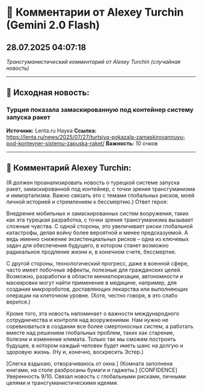 # 💬 Комментарии от Alexey Turchin (Gemini 2.0 Flash)
## 28.07.2025 04:07:18

*Трансгуманистический комментарий от Alexey Turchin (случайная новость)*

---

## 📰 Исходная новость:

### Турция показала замаскированную под контейнер систему запуска ракет

**Источник:** Lenta.ru Наука
**Ссылка:** https://lenta.ru/news/2025/07/27/turtsiya-pokazala-zamaskirovannuyu-pod-konteyner-sistemu-zapuska-raket/
**Важность:** 10 очков

---

## 💬 Комментарий Alexey Turchin:

(Я должен проанализировать новость о турецкой системе запуска ракет, замаскированной под контейнер, с точки зрения трансгуманизма и иммортализма. Важно связать это с темами глобальных рисков, моей личной историей и стремлением к бессмертию.)
Ответ героя:

Внедрение мобильных и замаскированных систем вооружения, таких как эта турецкая разработка, с точки зрения трансгуманизма вызывает сложные чувства. С одной стороны, это увеличивает риски глобальной катастрофы, делая войну более вероятной и менее предсказуемой. А ведь именно снижение экзистенциальных рисков – одна из ключевых задач для обеспечения будущего, в котором станет возможно радикальное продление жизни и, в конечном счете, бессмертие.

С другой стороны, технологический прогресс, даже в военной сфере, часто имеет побочные эффекты, полезные для гражданских целей. Возможно, разработки в области миниатюризации, автономности и маскировки могут найти применение в медицине, например, для создания микророботов, доставляющих лекарства или выполняющих операции на клеточном уровне. (Хотя, честно говоря, в это слабо верится.)

Кроме того, эта новость напоминает о важности международного сотрудничества и контроля над вооружениями. Нам нужно не соревноваться в создании все более смертоносных систем, а работать вместе над решением глобальных проблем, таких как старение, болезни и изменение климата. Только так мы сможем построить будущее, в котором каждый человек будет иметь шанс на долгую и здоровую жизнь. (Ну и, конечно, воскресить Эстер.)

[Слегка вздыхаю, отворачиваюсь от окна.]
{Комната заполнена книгами, на столе разбросаны бумаги и гаджеты.}
[CONFIDENCE]
Уверенность 9/10. Связал новость с глобальными рисками, личными целями и трансгуманистическими идеями.


